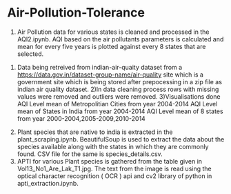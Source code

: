 # Air-Pollution-Tolerance
1. Air Pollution data for various states is cleaned and processed in the AQI2.ipynb. AQI based on the air pollutants parameters is   calculated and mean for every five years is plotted against every 8 states that are selected.
  1) Data being retreived from indian-air-quaity dataset from a https://data.gov.in/dataset-group-name/air-quality site which is a              government site which is being stored after prepocessing in a zip file as indian air quality dataset.
  2)In data cleaning process  rows with missing values were removed and outliers were removed.
  3)Visualisations done
      AQI Level mean of Metropolitian Cities from year 2004-2014
      AQI Level mean of States in India from year 2004-2014
      AQI Level mean of 8 states from year 2000-2004,2005-2009,2010-2014
2. Plant species that are native to india is extracted in the plant_scraping.ipynb. BeautifulSoup is used to extract the data about the species available along with the states in which they are commonly found. CSV file for the same is species_details.csv.
3. APTI for various Plant species is gathered from the table given in Vol13_No1_Are_Lak_T1.jpg. The text from the image is read using the optical character recognition ( OCR ) api and cv2 library of python in apti_extraction.ipynb.

